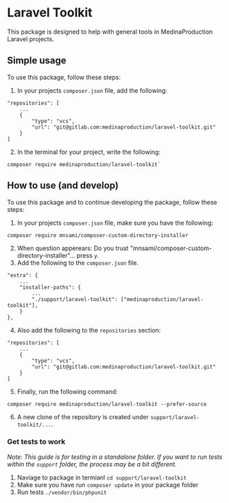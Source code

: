 # Laravel Toolkit
This package is designed to help with general tools in MedinaProduction Laravel projects.

## Simple usage
To use this package, follow these steps:
1. In your projects `composer.json` file, add the following:
```
"repositories": [
    ...
    {
        "type": "vcs",
        "url": "git@gitlab.com:medinaproduction/laravel-toolkit.git"
    }
]
```

2. In the terminal for your project, write the following:
```
composer require medinaproduction/laravel-toolkit`
```


## How to use (and develop)
To use this package and to continue developing the package, follow these steps:
1. In your projects `composer.json` file, make sure you have the following:
```
composer require mnsami/composer-custom-directory-installer
```
2. When question apperears: Do you trust "mnsami/composer-custom-directory-installer"... press `y`.
3. Add the following to the `composer.json` file.
```
"extra": {
    ...
    "installer-paths": {
        ...
        "./support/laravel-toolkit": ["medinaproduction/laravel-toolkit"],
    }
},
```
4. Also add the following to the `repositories` section:
```
"repositories": [
    ...
    {
        "type": "vcs",
        "url": "git@gitlab.com:medinaproduction/laravel-toolkit.git"
    }
]
```
5. Finally, run the following command:
```
composer require medinaproduction/laravel-toolkit --prefer-source
```
6. A new clone of the repository is created under `support/laravel-toolkit/...`.

### Get tests to work
_Note: This guide is for testing in a standalone folder. If you want to run tests within the `support` folder, the process may be a bit different._
1. Naviage to package in termianl `cd support/laravel-toolkit`
2. Make sure you have run `composer update` in your package folder
3. Run tests `./vendor/bin/phpunit`
